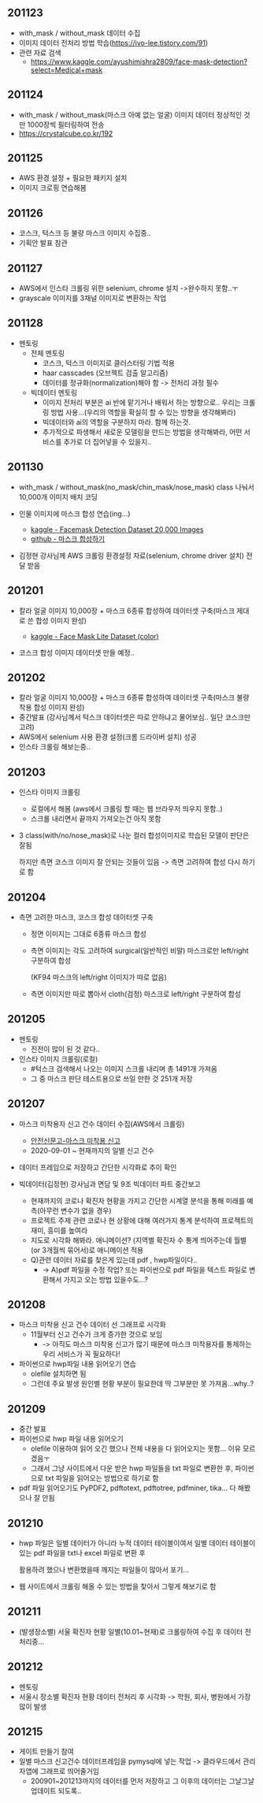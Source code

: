 ## 201123

- with_mask / without_mask 데이터 수집
- 이미지 데이터 전처리 방법 학습(https://ivo-lee.tistory.com/91)
- 관련 자료 검색
  - https://www.kaggle.com/ayushimishra2809/face-mask-detection?select=Medical+mask



## 201124

- with_mask / without_mask(마스크 아예 없는 얼굴) 이미지 데이터 정상적인 것만 1000장씩 필터링하여 전송
- https://crystalcube.co.kr/192



## 201125

- AWS 환경 설정 + 필요한 패키지 설치
- 이미지 크로핑 연습해봄



## 201126

- 코스크, 턱스크 등 불량 마스크 이미지 수집중..
- 기획안 발표 참관



## 201127

- AWS에서 인스타 크롤링 위한 selenium, chrome 설치 ->완수하지 못함..ㅜ
- grayscale 이미지를 3채널 이미지로 변환하는 작업



## 201128

- 멘토링
  - 전체 멘토링
    - 코스크, 턱스크 이미지로 클러스터링 기법 적용
    - haar casscades (오브젝트 검출 알고리즘)
    - 데이터를 정규화(normalization)해야 함 -> 전처리 과정 필수
  - 빅데이터 멘토링
    - 이미지 전처리 부분은 ai 반에 맡기거나 배워서 하는 방향으로.. 우리는 크롤링 방법 사용...(우리의 역할을 확실히 할 수 있는 방향을 생각해봐라)
    - 빅데이터와 ai의 역할을 구분하지 마라. 함께 하는것.
    - 추가적으로 파생해서 새로운 모델링을 만드는 방법을 생각해봐라, 어떤 서비스를 추가로 더 집어넣을 수 있을지..



## 201130

- with_mask / without_mask(no_mask/chin_mask/nose_mask) class 나눠서 10,000개 이미지 배치 코딩
- 인물 이미지에 마스크 합성 연습(ing...)
  - [kaggle - Facemask Detection Dataset 20,000 Images](https://www.kaggle.com/pranavsingaraju/facemask-detection-dataset-20000-images)
  - [github - 마스크 합성하기](https://github.com/aqeelanwar/MaskTheFace)

- 김정현 강사님께 AWS 크롤링 환경설정 자료(selenium, chrome driver 설치) 전달 받음



## 201201

- 칼라 얼굴 이미지 10,000장 + 마스크 6종류 합성하여 데이터셋 구축(마스크 제대로 쓴 합성 이미지 완성)
  - [kaggle - Face Mask Lite Dataset (color)](https://www.kaggle.com/prasoonkottarathil/face-mask-lite-dataset)

- 코스크 합성 이미지 데이터셋 만들 예정..



## 201202

- 칼라 얼굴 이미지 10,000장 + 마스크 6종류 합성하여 데이터셋 구축(마스크 불량착용 합성 이미지 완성)
- 중간발표 (강사님께서 턱스크 데이터셋은 따로 안하냐고 물어보심.. 일단 코스크만 고려)
- AWS에서 selenium 사용 환경 설정(크롬 드라이버 설치) 성공
- 인스타 크롤링 해보는중..



## 201203

- 인스타 이미지 크롤링

  - 로컬에서 해봄 (aws에서 크롤링 할 때는 웹 브라우저 띄우지 못함..)
  - 스크롤 내리면서 끝까지 가져오는건 아직 못함

- 3 class(with/no/nose_mask)로 나눈 컬러 합성이미지로 학습된 모델이 판단은 잘됨 

  하지만 측면 코스크 이미지 잘 안되는 것들이 있음 -> 측면 고려하여 합성 다시 하기로 함



## 201204

- 측면 고려한 마스크, 코스크  합성 데이터셋 구축

  - 정면 이미지는 그대로 6종류 마스크 합성

  - 측면 이미지는 각도 고려하여 surgical(일반적인 비말) 마스크로만 left/right 구분하여 합성

    (KF94 마스크의 left/right 이미지가 따로 없음)

  - 측면 이미지만 따로 뽑아서 cloth(검정) 마스크로 left/right 구분하여 합성



## 201205

- 멘토링
  - 진전이 많이 된 것 같다..
- 인스타 이미지 크롤링(로컬)
  - #턱스크 검색해서 나오는 이미지 스크롤 내리며 총 1491개 가져옴
  - 그 중 마스크 판단 테스트용으로 쓰일 만한 것 251개 저장



## 201207

- 마스크 미착용자 신고 건수 데이터 수집(AWS에서 크롤링)
  - [안전신문고-마스크 미착용 신고](https://www.safetyreport.go.kr/#introduction/safeSingoStatistics)
  - 2020-09-01 ~ 현재까지의 일별 신고 건수

- 데이터 프레임으로 저장하고 간단한 시각화로 추이 확인
- 빅데이터(김정현) 강사님과 면담 및 9조 빅데이터 파트 중간보고
  - 현재까지의 코로나 확진자 현황을 가지고 간단한 시계열 분석을 통해 미래를 예측(아무런 변수가 없을 경우)
  - 프로젝트 주제 관련 코로나 현 상황에 대해 여러가지 통계 분석하여 프로젝트의 재미, 흥미를 높여라
  - 지도로 시각화 해봐라. 애니메이션? (지역별 확진자 수 통계 띄어주는데 월별(or 3개월씩 묶어서)로 애니메이션 적용
  - Q)관련 데이터 자료를 찾은게 있는데 pdf , hwp파일이다.. 
    - -> A)pdf 파일을 수정 작업? 또는 파이썬으로 pdf 파일을 텍스트 파일로 변환해서 가지고 오는 방법 있을수도...?



## 201208

- 마스크 미착용 신고 건수 데이터 선 그래프로 시각화
  - 11월부터 신고 건수가 크게 증가한 것으로 보임 
    - -> 아직도 마스크 미착용 신고가 많기 때문에 마스크 미착용자를 통제하는 우리 서비스가 꼭 필요하다!
- 파이썬으로 hwp파일 내용 읽어오기 연습
  - olefile 설치하면 됨
  - 그런데 주요 발생 원인별 현황 부분이 필요한데 딱 그부분만 못 가져옴...why..?



## 201209

- 중간 발표
- 파이썬으로 hwp 파일 내용 읽어오기
  - olefile 이용하여 읽어 오긴 했으나 전체 내용을 다 읽어오지는 못함... 이유 모르겠음ㅜ
  - 그래서 그냥 사이트에서 다운 받은 hwp 파일들을 txt 파일로 변환한 후, 파이썬으로 txt 파일을 읽어오는 방법으로 하기로 함
- pdf 파일 읽어오기도 PyPDF2, pdftotext, pdftotree, pdfminer, tika...  다 해봤으나 잘 안됨



## 201210

- hwp 파일은 일별 데이터가 아니라 누적 데이터 테이블이여서 일별 데이터 테이블이 있는 pdf 파일을 txt나 excel 파일로 변환 후

   활용하려 했으나 변환했을때 깨지는 파일들이 많아서 포기...

- 웹 사이트에서 크롤링 해올 수 있는 방법을 찾아서 그렇게 해보기로 함



## 201211

- (발생장소별) 서울 확진자 현황 일별(10.01~현재)로 크롤링하여 수집 후 데이터 전처리중...



## 201212

- 멘토링
- 서울시 장소별 확진자 현황 데이터 전처리 후 시각화 -> 학원, 회사, 병원에서 가장 많이 발생



## 201215

- 게이트 만들기 참여
- 일별 마스크 신고건수 데이터프레임을 pymysql에 넣는 작업 -> 클라우드에서 관리자앱에 그래프로 띄어줄거임
  - 200901~201213까지의 데이터를 먼저 저장하고 그 이후의 데이터는 그날그날 업데이트 되도록..